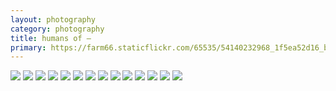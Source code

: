 ```yaml
---
layout: photography
category: photography
title: humans of —
primary: https://farm66.staticflickr.com/65535/54140232968_1f5ea52d16_b.jpg
---
```


<div class="gallery">
  <div class="row">
    <div class="column">
      <img src="https://farm66.staticflickr.com/65535/54069411006_ebe83ce371_b.jpg">
      <img src="https://farm66.staticflickr.com/65535/54140232968_1f5ea52d16_b.jpg">
      <img src="https://farm66.staticflickr.com/65535/54186828899_0e5207e5e3_b.jpg">
      <img src="https://farm66.staticflickr.com/65535/54186546016_44189f2f23_b.jpg">
      <img src="https://farm66.staticflickr.com/65535/54185659882_424f226a51_b.jpg">
      <img src="https://farm66.staticflickr.com/65535/54140232688_edf214c0b0_b.jpg">
      <img src="https://farm66.staticflickr.com/65535/54140233193_a787886e1d_b.jpg">
      <img src="https://farm66.staticflickr.com/65535/54186986405_88e25c4a6f_b.jpg">
      <img src="https://farm66.staticflickr.com/65535/54186813993_5759a6d7d9_b.jpg">
      <img src="https://farm66.staticflickr.com/65535/54186813928_821e8560b9_b.jpg">
      <img src="https://farm66.staticflickr.com/65535/54186813983_c11efec72e_b.jpg">
      <img src="https://farm66.staticflickr.com/65535/54186986460_65c3f34142_b.jpg">
      <img src="https://farm66.staticflickr.com/65535/54186828884_8acba0a03b_b.jpg">
      <img src="https://farm66.staticflickr.com/65535/54186832489_083f900b9a_b.jpg">
    </div>
  </div>
</div>
